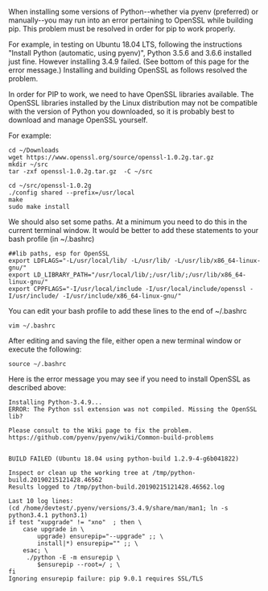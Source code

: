 When installing some versions of Python--whether via pyenv (preferred) or manually--you may run into an error pertaining to OpenSSL while building pip.  This problem must be resolved in order for pip to work properly.

For example, in testing on Ubuntu 18.04 LTS, following the instructions "Install Python (automatic, using pyenv)", Python 3.5.6 and 3.6.6 installed just fine.  However installing 3.4.9 failed.  (See bottom of this page for the error message.)  Installing and building OpenSSL as follows resolved the problem.

In order for PIP to work, we need to have OpenSSL libraries available.  The OpenSSL libraries installed by the Linux distribution may not be compatible with the version of Python you downloaded, so it is probably best to download and manage OpenSSL yourself.

For example:

```
cd ~/Downloads
wget https://www.openssl.org/source/openssl-1.0.2g.tar.gz
mkdir ~/src
tar -zxf openssl-1.0.2g.tar.gz  -C ~/src

cd ~/src/openssl-1.0.2g
./config shared --prefix=/usr/local
make
sudo make install
```

We should also set some paths.  At a minimum you need to do this in the current terminal window.  It would be better to add these statements to your bash profile (in  \~/.bashrc)

```
##lib paths, esp for OpenSSL
export LDFLAGS="-L/usr/local/lib/ -L/usr/lib/ -L/usr/lib/x86_64-linux-gnu/"
export LD_LIBRARY_PATH="/usr/local/lib/;/usr/lib/;/usr/lib/x86_64-linux-gnu/"
export CPPFLAGS="-I/usr/local/include -I/usr/local/include/openssl -I/usr/include/ -I/usr/include/x86_64-linux-gnu/"
```

You can edit your bash profile to add these lines to the end of \~/.bashrc

```
vim ~/.bashrc
```

After editing and saving the file, either open a new terminal window or execute the following:

```
source ~/.bashrc
```

Here is the error message you may see if you need to install OpenSSL as described above:

```
Installing Python-3.4.9...
ERROR: The Python ssl extension was not compiled. Missing the OpenSSL lib?

Please consult to the Wiki page to fix the problem.
https://github.com/pyenv/pyenv/wiki/Common-build-problems


BUILD FAILED (Ubuntu 18.04 using python-build 1.2.9-4-g6b041822)

Inspect or clean up the working tree at /tmp/python-build.20190215121428.46562
Results logged to /tmp/python-build.20190215121428.46562.log

Last 10 log lines:
(cd /home/devtest/.pyenv/versions/3.4.9/share/man/man1; ln -s python3.4.1 python3.1)
if test "xupgrade" != "xno"  ; then \
	case upgrade in \
		upgrade) ensurepip="--upgrade" ;; \
		install|*) ensurepip="" ;; \
	esac; \
	 ./python -E -m ensurepip \
		$ensurepip --root=/ ; \
fi
Ignoring ensurepip failure: pip 9.0.1 requires SSL/TLS
```